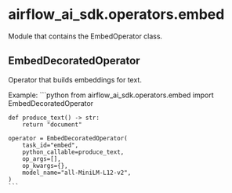 # airflow_ai_sdk.operators.embed

Module that contains the EmbedOperator class.

## EmbedDecoratedOperator

Operator that builds embeddings for text.

Example:
    ```python
    from airflow_ai_sdk.operators.embed import EmbedDecoratedOperator

    def produce_text() -> str:
        return "document"

    operator = EmbedDecoratedOperator(
        task_id="embed",
        python_callable=produce_text,
        op_args=[],
        op_kwargs={},
        model_name="all-MiniLM-L12-v2",
    )
    ```


